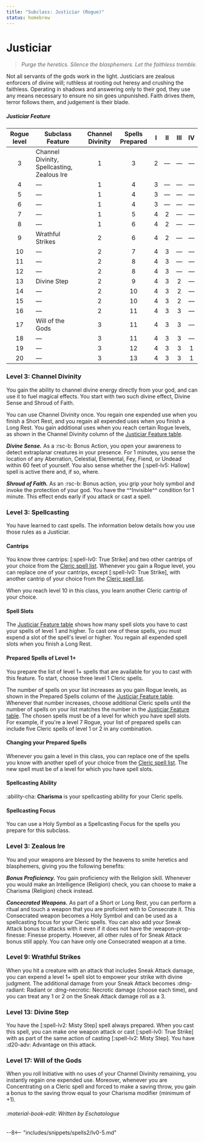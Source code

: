 ```yaml
---
title: "Subclass: Justiciar (Rogue)"
status: homebrew
---
```


<p style="display:none">
Purge the heretics. Silence the blasphemers. Let the faithless tremble.
</p>

# Justiciar

> *Purge the heretics. Silence the blasphemers. Let the faithless tremble.*
 
Not all servants of the gods work in the light. Justiciars are zealous enforcers of divine will; ruthless at rooting out heresy and crushing the faithless. Operating in shadows and answering only to their god, they use any means necessary to ensure no sin goes unpunished. Faith drives them, terror follows them, and judgement is their blade.

##### Justiciar Feature

| Rogue level | Subclass Feature | Channel Divinity | Spells Prepared | I | II | III | IV |
|:-:|---|:-:|:-:|:-:|:-:|:-:|:-:|
| 3 | Channel Divinity, Spellcasting, Zealous Ire | 1 | 3 | 2 | — | — | — |
| 4 | — | 1 | 4 | 3 | — | — | — |
| 5 | — | 1 | 4 | 3 | — | — | — |
| 6 | — | 1 | 4 | 3 | — | — | — |
| 7 | — | 1 | 5 | 4 | 2 | — | — |
| 8 | — | 1 | 6 | 4 | 2 | — | — |
| 9 | Wrathful Strikes | 2 | 6 | 4 | 2 | — | — |
| 10 | — | 2 | 7 | 4 | 3 | — | — |
| 11 | — | 2 | 8 | 4 | 3 | — | — |
| 12 | — | 2 | 8 | 4 | 3 | — | — |
| 13 | Divine Step | 2 | 9 | 4 | 3 | 2 | — |
| 14 | — | 2 | 10 | 4 | 3 | 2 | — |
| 15 | — | 2 | 10 | 4 | 3 | 2 | — |
| 16 | — | 2 | 11 | 4 | 3 | 3 | — |
| 17 | Will of the Gods | 3 | 11 | 4 | 3 | 3 | — |
| 18 | — | 3 | 11 | 4 | 3 | 3 | — |
| 19 | — | 3 | 12 | 4 | 3 | 3 | 1 |
| 20 | — | 3 | 13 | 4 | 3 | 3 | 1 |

### Level 3: Channel Divinity

You gain the ability to channel divine energy directly from your god, and can use it to fuel magical effects. You start with two such divine effect, Divine Sense and Shroud of Faith.

You can use Channel Divinity once. You regain one expended use when you finish a Short Rest, and you regain all expended uses when you finish a Long Rest. You gain additional uses when you reach certain Rogue levels, as shown in the Channel Divinity column of the [Justiciar Feature table].

***Divine Sense.*** As a :rsc-b: Bonus Action, you open your awareness to detect extraplanar creatures in your presence. For 1 minutes, you sense the location of any Aberration, Celestial, Elemental, Fey, Fiend, or Undead within 60 feet of yourself. You also sense whether the [:spell-lv5: Hallow] spell is active there and, if so, where.

***Shroud of Faith.*** As an :rsc-b: Bonus action, you grip your holy symbol and invoke the protection of your god. You have the ^^Invisible^^ condition for 1 minute. This effect ends early if you attack or cast a spell.

### Level 3: Spellcasting

You have learned to cast spells. The information below details how you use those rules as a Justiciar.

#### Cantrips

You know three cantrips: [:spell-lv0: True Strike] and two other cantrips of your choice from the [Cleric spell list]. Whenever you gain a Rogue level, you can replace one of your cantrips, except [:spell-lv0: True Strike], with another cantrip of your choice from the [Cleric spell list].

When you reach level 10 in this class, you learn another Cleric cantrip of your choice.

#### Spell Slots

The [Justiciar Feature table] shows how many spell slots you have to cast your spells of level 1 and higher. To cast one of these spells, you must expend a slot of the spell's level or higher. You regain all expended spell slots when you finish a Long Rest.

#### Prepared Spells of Level 1+

You prepare the list of level 1+ spells that are available for you to cast with this feature. To start, choose three level 1 Cleric spells.

The number of spells on your list increases as you gain Rogue levels, as shown in the Prepared Spells column of the [Justiciar Feature table]. Whenever that number increases, choose additional Cleric spells until the number of spells on your list matches the number in the [Justiciar Feature table]. The chosen spells must be of a level for which you have spell slots. For example, if you're a level 7 Rogue, your list of prepared spells can include five Cleric spells of level 1 or 2 in any combination.

#### Changing your Prepared Spells

Whenever you gain a level in this class, you can replace one of the spells you know with another spell of your choice from the [Cleric spell list]. The new spell must be of a level for which you have spell slots.

#### Spellcasting Ability

:ability-cha: **Charisma** is your spellcasting ability for your Cleric spells.

#### Spellcasting Focus

You can use a Holy Symbol as a Spellcasting Focus for the spells you prepare for this subclass.

### Level 3: Zealous Ire

You and your weapons are blessed by the heavens to smite heretics and blasphemers, giving you the following benefits:

***Bonus Proficiency.*** You gain proficiency with the Religion skill. Whenever you would make an Intelligence (Religion) check, you can choose to make a Charisma (Religion) check instead.

***Concecrated Weapons.*** As part of a Short or Long Rest, you can perform a ritual and touch a weapon that you are proficient with to Consecrate it. This Consecrated weapon becomes a Holy Symbol and can be used as a spellcasting focus for your Cleric spells. You can also add your Sneak Attack bonus to attacks with it even if it does not have the :weapon-prop-finesse: Finesse property. However, all other rules of for Sneak Attack bonus still apply. You can have only one Consecrated weapon at a time.

### Level 9: Wrathful Strikes

When you hit a creature with an attack that includes Sneak Attack damage, you can expend a level 1+ spell slot to empower your strike with divine judgment. The additional damage from your Sneak Attack becomes :dmg-radiant: Radiant or :dmg-necrotic: Necrotic damage (choose each time), and you can treat any 1 or 2 on the Sneak Attack damage roll as a 3.

### Level 13: Divine Step

You have the [:spell-lv2: Misty Step] spell always prepared. When you cast this spell, you can make one weapon attack or cast [:spell-lv0: True Strike] with as part of the same action of casting [:spell-lv2: Misty Step]. You have :d20-adv: Advantage on this attack.

### Level 17: Will of the Gods

When you roll Initiative with no uses of your Channel Divinity remaining, you instantly regain one expended use. Moreover, whenever you are Concentrating on a Cleric spell and forced to make a saving throw, you gain a bonus to the saving throw equal to your Charisma modifier (minimum of +1).

###### :material-book-edit: Written by *Eschatologue*

--8<-- "includes/snippets/spells2/lv0-5.md"

[Cleric spell list]: ../../spells/class-specific/cleric.md
[Justiciar Feature table]: #justiciar-feature